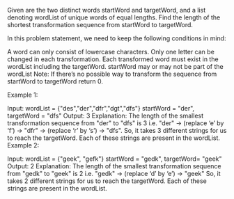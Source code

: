 Given are the two distinct words startWord and targetWord, and a list denoting wordList of unique words of equal lengths. Find the length of the shortest transformation sequence from startWord to targetWord.

In this problem statement, we need to keep the following conditions in mind:

A word can only consist of lowercase characters.
Only one letter can be changed in each transformation.
Each transformed word must exist in the wordList including the targetWord.
startWord may or may not be part of the wordList
Note: If there’s no possible way to transform the sequence from startWord to targetWord return 0.

Example 1:

Input:
wordList = {"des","der","dfr","dgt","dfs"}
startWord = "der", targetWord = "dfs"
Output:
3
Explanation:
The length of the smallest transformation sequence from "der" to
"dfs" is 3 i.e. "der" -> (replace ‘e’ by ‘f’) -> "dfr" -> (replace ‘r’ by ‘s’) -> "dfs". So, it takes 3 different strings for us to reach the targetWord. Each of these strings are present in the wordList.
Example 2:

Input:
wordList = {"geek", "gefk"}
startWord = "gedk", targetWord= "geek"
Output:
2
Explanation:
The length of the smallest transformation sequence
from "gedk" to "geek" is 2 i.e. "gedk" -> (replace ‘d’ by ‘e’) -> "geek"
So, it takes 2 different strings for us to reach the targetWord.
Each of these strings are present in the wordList.
